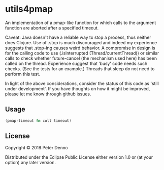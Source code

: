 # utils4pmap

An implementation of a pmap-like function for which calls to the argument function
are aborted after a specified timeout.

Caveat: Java doesn't have a reliable way to stop a process, thus neither does Clojure.
Use of .stop is much discouraged and indeed my experience suggests that .stop-ing causes weird behavior.
A compromise in design is for the calling code to use (.isInterrupted (Thread/currentThread)) or
similar calls to check whether future-cancel (the mechanism used here) has been called on the thread. 
Experience suggest that 'busy' code needs such checks. (See the tests for an example.)
Threads that sleep do not need to perform this test.

In light of the above considerations, consider the status of this code as 'still under development'.
If you have thoughts on how it might be improved, please let me know through github issues. 

## Usage

````clojure
(pmap-timeout fn coll timeout)
````

## License

Copyright © 2018 Peter Denno

Distributed under the Eclipse Public License either version 1.0 or (at your option) any later version.
